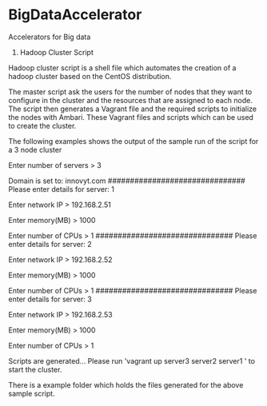 # BigDataAccelerator
Accelerators for Big data

1. Hadoop Cluster Script

Hadoop cluster script is a shell file which automates the creation of a hadoop cluster based on the CentOS distribution. 

The master script ask the users for the number of nodes that they want to configure in the cluster and the resources that are assigned to each node. The script then generates a Vagrant file and the required scripts to initialize the nodes with Ambari. These Vagrant files and scripts which can be used to create the cluster. 

The following examples shows the output of the sample run of the script for a 3 node cluster

Enter number of servers > 
3
 
Domain is set to: innovyt.com
############################### 
Please enter details for server: 1
 
Enter network IP > 
192.168.2.51

Enter memory(MB) > 
1000

Enter number of CPUs > 
1
############################### 
Please enter details for server: 2
 
Enter network IP > 
192.168.2.52

Enter memory(MB) > 
1000

Enter number of CPUs > 
1
############################### 
Please enter details for server: 3
 
Enter network IP > 
192.168.2.53

Enter memory(MB) > 
1000

Enter number of CPUs > 
1

Scripts are generated... Please run 'vagrant up server3 server2 server1 ' to start the cluster.

There is a example folder which holds the files generated for the above sample script. 
